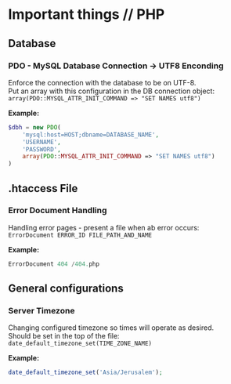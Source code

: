 # Important things // PHP

## Database

### PDO - MySQL Database Connection -> UTF8 Enconding
Enforce the connection with the database to be on UTF-8.  
Put an array with this configuration in the DB connection object:  
`array(PDO::MYSQL_ATTR_INIT_COMMAND => "SET NAMES utf8")`

**Example:**
```php
$dbh = new PDO(
    'mysql:host=HOST;dbname=DATABASE_NAME',
    'USERNAME',
    'PASSWORD',
    array(PDO::MYSQL_ATTR_INIT_COMMAND => "SET NAMES utf8")
)
```

## .htaccess File
### Error Document Handling
Handling error pages - present a file when ab error occurs:  
`ErrorDocument ERROR_ID FILE_PATH_AND_NAME`

**Example:**
```php
ErrorDocument 404 /404.php
```

## General configurations

### Server Timezone
Changing configured timezone so times will operate as desired.  
Should be set in the top of the file: `date_default_timezone_set(TIME_ZONE_NAME)`

**Example:**
```php
date_default_timezone_set('Asia/Jerusalem');
```
